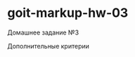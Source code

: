 # goit-markup-hw-03

Домашнее задание №3

<!-- --Создай репозиторий goit-markup-hw-03. Склонируй новый репозиторий и перенеси в него файлы второй работы.  -->
<!-- --Добавь стили для геометрии (ширины, отступы, поля и рамки) контента страниц Студия и Портфолио из макета домашнего задания #3. -->
<!-- --Добавь стили позиционирования контента страниц Студия и Портфолио используя Flexbox.  -->
<!-- --Настрой GitHub Pages и добавь ссылку на живую страницу в шапку GitHub-репозитория. -->

Дополнительные критерии

<!-- --Создан репозиторий goit-markup-hw-03. Вёрстка фиксированная, в пикселях,
размеры блоков соответствуют макету.  -->
<!-- --Корректно заданы и использованы margin и padding. У детей нет внешних отступов margin пробивающих родителя.  -->
<!-- --Создан div.container и использован для обёртки и центрирования блоков контента (секции,
шапка, футер и т. д.). Ширина div.container взята и макета. Расположение элементов, позиционирование которых используя стандартный поток документа невозможно, сделано с помощью Flexbox.  -->
<!-- --В шапке репозитория есть ссылка на живую страницу.  -->
<!-- --Структуру для ДЗ берете из последней принятой предыдущей работы. Если берете непроверенную работу - есть шанс правки вносить в двух местах.  -->
<!-- --Контейнер для контента (div с классом container) - один для двух страниц. -->
<!-- --Как сделать сетку карточек на странице портфолио - информация есть в конспекте Flex использовать там где это необходимо. -->
<!-- --У нас нет фиксированной высоты. Высота - это динамическая величина, которую задает контент. --Понимать что такое маржины и паддинги, и где их правильно применять.  -->
<!-- --Для правильного скрытия заголовков используем паттерн - visually-hidden --У всех кнопок добавлено свойство cursor:pointer.  -->
<!-- --На странице портфолио под хедером есть полоса - не забываем про неё.  -->
<!-- --ДЗ выполняется согласно ТЗ.  -->
<!-- --Код валидный отформатирован с помощью prettier.  -->
<!-- --Имена классов описательные. Никаких заглавных букв и цифр.  -->
<!-- --Повторяющие свойства объединяем.  -->
<!-- --Лишний код и ненужные комментарии отсутствуют -->

<!-- Хедер, секции и футер ставятся друг на друга, как кирпичики.  Между ними нет отступов. Цельное полотно, так сказать.  -->
<!-- Контейнер (или обертка это негласное правило так называть) - один для всего сайта. Он всегда внутри секции. Его
основная цель - ограничить по ширине и горизонтально выровнять контент.
Верхних и нижних маржинов/паддингов как правило ему не задают.  -->
<!-- Хедер - большой смысловой элемент, как и секция. В ней есть небольшая особенность. Есть практика, когда
высоту его задает паддинги ссылок. Просто принято ссылки оформлять как кнопки. Да, и увеличив площадь ссылки мы только увеличиваем шанс, что юзер кликнет в нее без проблем, мы упрощаем это для него.  -->
<!-- Секция - независимый смысловой блок. ВСЕГДА на 100% ширины экрана. Именно ей задаются паддинги верхние и нижние. Мы
создаем границы для контента. Именно секции задается фон, так как он всегда на
100% ширины экрана.  -->
<!-- Ограничения по ширине имеют картинки.  -->
<!-- Маржины использовать внутри родительских блоков. Не распираем родителя. Родителю задаете паддинги, а
дети между собой отодвигаются маржинами. Для использования маржинов старайтесь
придерживаться направления по потоку - правый и нижний. Это не конкретный устав.
Так просто проще запомнить на начальном этапе. И проще фиксить и искать
неточности визуально, максимально быстро находя их в девтулзах -->
